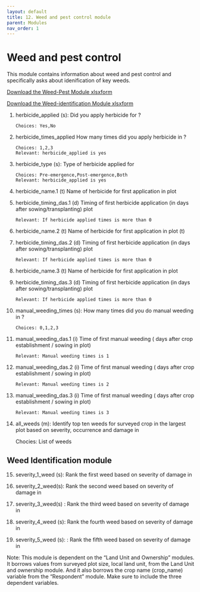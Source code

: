 ```yaml
---
layout: default
title: 12. Weed and pest control module
parent: Modules
nav_order: 1
---
```


# Weed and pest control

This module contains information about weed and pest control and specifically asks about idenification of key weeds.

[Download the Weed-Pest Module xlsxform](Modules/df_weed_pest.xlsx)

[Download the Weed-identification Module xlsxform](Modules/df_weed_iden.xlsx)


1.  herbicide_applied (s): Did you apply herbicide for ?    
        
        Choices: Yes,No

2.  herbicide_times_applied How many times did you apply herbicide in ? 

        Choices: 1,2,3
        Relevant: herbicide_applied is yes

3.  herbicide_type (s): Type of herbicide applied for   

        Choices: Pre-emergence,Post-emergence,Both
        Relevant: herbicide_applied is yes

4.  herbicide_name.1 (t)    Name of herbicide for first application in  plot    

5.  herbicide_timing_das.1 (d)  Timing of first herbicide application (in days after sowing/transplanting) plot 
        
        Relevant: If herbicide applied times is more than 0

6.  herbicide_name.2 (t)    Name of herbicide for first application in  plot    (t)

7.  herbicide_timing_das.2 (d)  Timing of first herbicide application (in days after sowing/transplanting) plot 
        
        Relevant: If herbicide applied times is more than 0

8.  herbicide_name.3 (t)    Name of herbicide for first application in  plot    

9.  herbicide_timing_das.3 (d)  Timing of first herbicide application (in days after sowing/transplanting) plot
    
        Relevant: If herbicide applied times is more than 0

10. manual_weeding_times (s): How many times did you do manual weeding in ? 

        Choices: 0,1,2,3

11. manual_weeding_das.1 (i)    Time of first manual weeding ( days after crop establishment / sowing in  plot) 

        Relevant: Manual weeding times is 1

12. manual_weeding_das.2 (i)    Time of first manual weeding ( days after crop establishment / sowing in  plot)

        Relevant: Manual weeding times is 2

13. manual_weeding_das.3 (i)    Time of first manual weeding ( days after crop establishment / sowing in  plot) 

        Relevant: Manual weeding times is 3

14. all_weeds (m):  Identify top ten weeds for surveyed crop in the largest plot based on severity, occurrence and damage in  
    
    Chocies: List of weeds

## Weed Identification module

15. severity_1_weed (s): Rank the first weed based on severity of damage in 

16. severity_2_weed(s): Rank the second weed based on severity of damage in 

17. severity_3_weed(s) : Rank the third weed based on severity of damage in 

18. severity_4_weed (s): Rank the fourth weed based on severity of damage in 

19. severity_5_weed (s): : Rank the fifth weed based on severity of damage in 

<div class = 'alert'>
Note: This module is dependent on the “Land Unit and Ownership” modules. It borrows values from surveyed plot size, local land unit, from the Land Unit and ownership module. And it also borrows the crop name (crop_name) variable from the “Respondent” module. Make sure to include the three dependent variables. 
</div>
